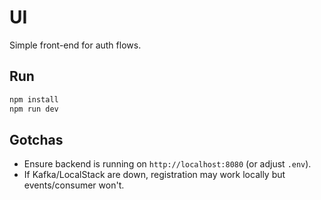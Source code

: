 
# UI

Simple front-end for auth flows.

## Run
```bash
npm install
npm run dev
```

## Gotchas
- Ensure backend is running on `http://localhost:8080` (or adjust `.env`).
- If Kafka/LocalStack are down, registration may work locally but events/consumer won't.
